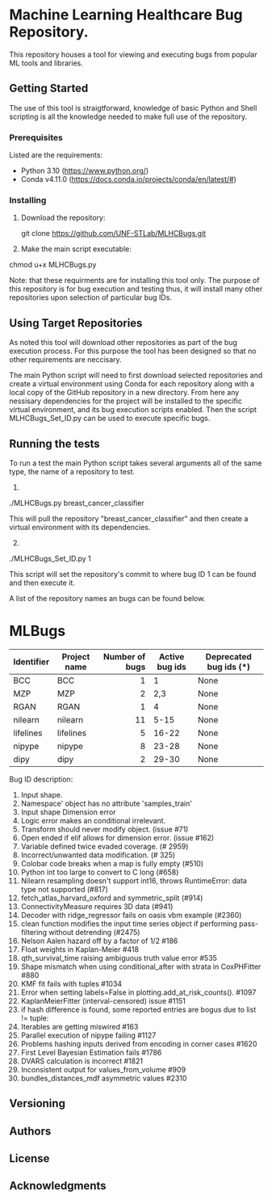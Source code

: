 # Machine Learning Healthcare Bug Repository.

This repository houses a tool for viewing and executing bugs from popular
ML tools and libraries.


## Getting Started

The use of this tool is straigtforward, knowledge of basic Python and Shell scripting is all the 
knowledge needed to make full use of the repository.

### Prerequisites

Listed are the requirements:
- Python 3.10 (https://www.python.org/)
- Conda v4.11.0 (https://docs.conda.io/projects/conda/en/latest/#)

### Installing

1) Download the repository:

   git clone https://github.com/UNF-STLab/MLHCBugs.git

2) Make the main script executable:

  chmod u+x MLHCBugs.py
   

Note: that these requirments are for installing this tool only.
The purpose of this repository is for bug execution and testing thus,
it will install many other repositories upon selection of particular 
bug IDs. 

## Using Target Repositories

As noted this tool will download other repositories as part of the
bug execution process. For this purpose the tool has been designed so that
no other requirements are neccisary.

The main Python script will need to first download selected repositories and 
create a virtual environment using Conda for each repository along with a local copy of
the GitHub repository in a new directory. From here any nessisary dependencies for
the project will be installed to the specific virtual environment, and its bug execution
scripts enabled. Then the script MLHCBugs_Set_ID.py can be used to execute specific bugs.

## Running the tests

To run a test the main Python script takes several arguments all of the same type, the name 
of a repository to test.

1)

  ./MLHCBugs.py breast_cancer_classifier

  This will pull the repository "breast_cancer_classifier" and then create a virtual 
  environment with its dependencies.

2) 

  ./MLHCBugs_Set_ID.py 1
  
  This script will set the repository's commit to where bug ID 1 can be found and then execute 
  it.
  

A list of the repository names an bugs can be found below.

# MLBugs

| Identifier      | Project name               | Number of bugs | Active bug ids      | Deprecated bug ids (\*) |
|-----------------|----------------------------|---------------:|---------------------|-------------------------| 
| BCC             | BCC                        |       1        | 1                   | None                    |
| MZP             | MZP                        |       2        | 2,3                 | None                    |
| RGAN            | RGAN                       |       1        | 4                   | None                    |
| nilearn         | nilearn                    |       11       | 5-15                | None                    |
| lifelines       | lifelines                  |       5        | 16-22               | None                    |
| nipype          | nipype                     |       8        | 23-28               | None                    |
| dipy            | dipy                       |       2        | 29-30               | None                    |



Bug ID description:

1) Input shape.
2) Namespace' object has no attribute 'samples_train'
3) Input shape Dimension error
4) Logic error makes an conditional irrelevant.
5) Transform should never modify object. (issue #71)
6) Open ended if elif allows for dimension error. (issue #162)
7) Variable defined twice evaded coverage. (# 2959)
8) Incorrect/unwanted data modification. (# 325)
9) Colobar code breaks when a map is fully empty (#510)
10) Python int too large to convert to C long (#658)
11) Nilearn resampling doesn't support int16, throws RuntimeError: data type not supported (#817)
12) fetch_atlas_harvard_oxford and symmetric_split (#914)
13) ConnectivityMeasure requires 3D data (#941) 
14) Decoder with ridge_regressor fails on oasis vbm example (#2360)
15) clean function modifies the input time series object if performing pass-filtering without detrending (#2475)
16) Nelson Aalen hazard off by a factor of 1/2 #186
17) Float weights in Kaplan-Meier #418
18) qth_survival_time raising ambiguous truth value error #535
19) Shape mismatch when using conditional_after with strata in CoxPHFitter #880
20) KMF fit fails with tuples #1034
21) Error when setting labels=False in plotting.add_at_risk_counts(). #1097
22) KaplanMeierFitter (interval-censored) issue #1151
23) if hash difference is found, some reported entries are bogus due to list != tuple:
24) Iterables are getting miswired #163
25) Parallel execution of nipype failing #1127
26) Problems hashing inputs derived from encoding in corner cases #1620
27) First Level Bayesian Estimation fails #1786
28) DVARS calculation is incorrect #1821
29) Inconsistent output for values_from_volume #909
30) bundles_distances_mdf asymmetric values #2310


## Versioning


## Authors


## License


## Acknowledgments

